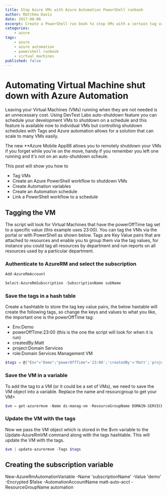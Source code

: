 ```yaml
---
title: Stop Azure VMs with Azure Automation PowerShell runbook
author: Matthew Davis
date: 2017-08-06
excerpt: Create a PowerShell run book to stop VMs with a certain tag value to automatically stop Azure VMs
categories: 
    - azure
tags:
    - azure
    - azure automation
    - powershell runbook
    - virtual machines
published: false
---
```


# Automating Virtual Machine shut down with Azure Automation
Leaving your Virtual Machines (VMs) running when they are not needed is an unnecessary cost. Using DevTest Labs auto-shutdown feature you can schedule your development VMs to shutdown on a schedule and this feature is available now to individual VMs but controlling shutdown schedules with Tags and Azure automation allows for a solution that can scale to many VMs easily.

The new **Azure Mobile App88 allows you to remotely shutdown your VMs if you forget while you're on the move, handy if you remember you left one running and it's not on an auto-shutdown scheule.

This post will show you how to
- Tag VMs
- Create an Azure PowerShell workflow to shutdown VMs
- Create Automation variables
- Create an Automation schedule
- Link a PowerShell workflow to a schedule

## Tagging the VM

The script will look for Virtual Machines that have the powerOffTime tag set to a specific value (this example uses 23:00).
You can tag the VMs via the portal or with PowerShell as shown below.
Tags are Key Value pairs that are attached to resources and enable you to group them via the tag values, for instance you could tag all resources by department and run reports on all resources used by a particular department.

### Authenticate to AzureRM and select the subscription

```PowerShell
Add-AzureRmAccount
```

```PowerShell
Select-AzureRmSubscription -SubscriptionName subName
```

### Save the tags in a hash table
Create a hashtable to store the tag key value pairs, the below hastable will create the following tags, so change the keys and values to what you like, the important one is the powerOffTime tag:
- Env:Demo
- powerOffTime:23:00 (this is the one the script will look for when it is run)
- createdBy:Matt
- project:Domain Services
- role:Domain Services Management VM

```PowerShell
$tags = @{"Env"="Demo";"powerOffTime"='23:00';'createdBy'='Matt';'project'='Domain Services';'role'='Domain Services Management VM'}
```

### Save the VM in a variable
To add the tag to a VM (or it could be a set of VMs), we need to save the VM object into a variable. Replace the name and resourcgroup to get your VM>

```PowerShell
$vm = get-azurermvm -Name ds-manag-vm -ResourceGroupName DOMAIN-SERVICES-RG
```


### Update the VM with the tags
Now we pass the VM object which is stored in the $vm variable to the Update-AzureRmVM command along with the tags hashtable. This will update the VM with the tags.

```PowerShell
$vm | update-azurermvm -Tags $tags
```

## Creating the subscription variable 
New-AzureRmAutomationVariable -Name 'subscriptionName' -Value 'demo' -Encrypted $false -AutomationAccountName matt-auto-acct -ResourceGroupName automation

